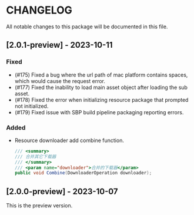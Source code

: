 # CHANGELOG

All notable changes to this package will be documented in this file.

## [2.0.1-preview] - 2023-10-11

### Fixed

- (#175) Fixed a bug where the url path of mac platform contains spaces, which would cause the request error.
- (#177) Fixed the inability to load main asset object after loading the sub asset.
- (#178) Fixed the error when initializing resource package that prompted not initialized.
- (#179) Fixed issue with SBP build pipeline packaging reporting errors.

### Added

- Resource downloader add combine function.

  ```c#
  /// <summary>
  /// 合并其它下载器
  /// </summary>
  /// <param name="downloader">合并的下载器</param>
  public void Combine(DownloaderOperation downloader);
  ```

## [2.0.0-preview] - 2023-10-07

This is the preview version.
